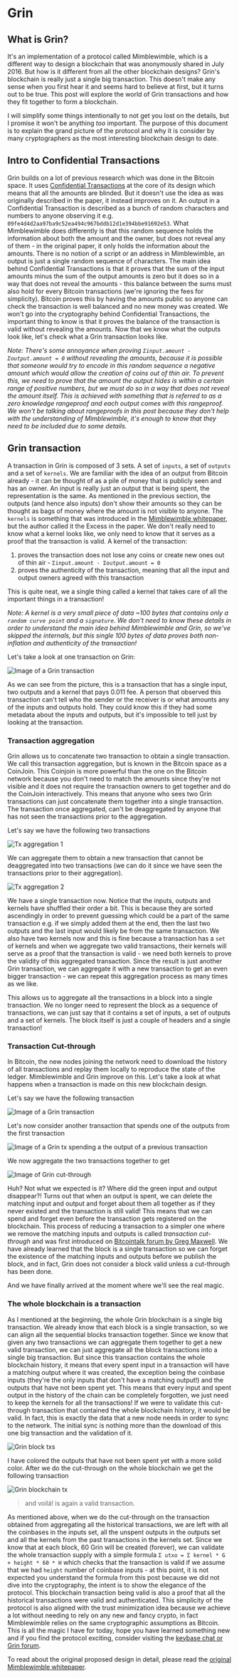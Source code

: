 # Grin

## What is Grin?

It's an implementation of a protocol called Mimblewimble, which is a different way to design a blockchain that was anonymously shared in July 2016. But how is it different from all the other blockchain designs? Grin's blockchain is really just a single big transaction. This doesn't make any sense when you first hear it and seems hard to believe at first, but it turns out to be true. This post will explore the world of Grin transactions and how they fit together to form a blockchain.

I will simplify some things intentionally to not get you lost on the details, but I promise it won't be anything _too_ important. The purpose of this document is to explain the grand picture of the protocol and why it is consider by many cryptographers as the most interesting blockchain design to date.

## Intro to Confidential Transactions

Grin builds on a lot of previous research which was done in the Bitcoin space. It uses [Confidential Transactions](https://github.com/AdamISZ/ConfidentialTransactionsDoc/blob/master/essayonCT.pdf) at the core of its design which means that all the amounts are blinded. But it doesn't use the idea as was originally described in the paper, it instead improves on it. An output in a Confidential Transaction is described as a bunch of random characters and numbers to anyone observing it e.g. `09fe4d4d2aa97ba9c52ea494c967bddb12d1e394bbe91692e53`. What Mimblewimble does differently is that this random sequence holds the information about both the amount and the owner, but does not reveal any of them - in the original paper, it only holds the information about the amounts. There is no notion of a script or an address in Mimblewimble, an output is just a single random sequence of characters. The main idea behind Confidential Transactions is that it proves that the sum of the input amounts minus the sum of the output amounts is zero but it does so in a way that does not reveal the amounts - this balance between the sums must also hold for every Bitcoin transactions (we're ignoring the fees for simplicity). Bitcoin proves this by having the amounts public so anyone can check the transaction is well balanced and no new money was created. We won't go into the cryptography behind Confidential Transactions, the important thing to know is that it proves the balance of the transaction is valid without revealing the amounts. Now that we know what the outputs look like, let's check what a Grin transaction looks like.

_Note: There's some annoyance when proving `Σinput.amount - Σoutput.amount = 0` without revealing the amounts, because it is possible that someone would try to encode in this random sequence a negative amount which would allow the creation of coins out of thin air. To prevent this, we need to prove that the amount the output hides is within a certain range of positive numbers, but we must do so in a way that does not reveal the amount itself. This is achieved with something that is referred to as a zero knowledge rangeproof and each output comes with this rangeproof. We won't be talking about rangeproofs in this post because they don't help with the understanding of Mimblewimble, it's enough to know that they need to be included due to some details._

## Grin transaction

A transaction in Grin is composed of 3 sets. A set of `inputs`, a set of `outputs` and a set of `kernels`. We are familiar with the idea of an output from Bitcoin already - it can be thought of as a pile of money that is publicly seen and has an owner. An input is really just an output that is being spent, the representation is the same. As mentioned in the previous section, the outputs (and hence also inputs) don't show their amounts so they can be thought as bags of money where the amount is not visible to anyone. The `kernels` is something that was introduced in the [Mimblewimble whitepaper](https://github.com/mimblewimble/docs/wiki/MimbleWimble-Origin), but the author called it the Excess in the paper. We don't really need to know what a kernel looks like, we only need to know that it serves as a proof that the transaction is valid. A kernel of the transaction:
1. proves the transaction does not lose any coins or create new ones out of thin air - `Σinput.amount - Σoutput.amount = 0`
2. proves the authenticity of the transaction, meaning that all the input and output owners agreed with this transaction

This is quite neat, we a single thing called a kernel that takes care of all the important things in a transaction!

_Note: A kernel is a very small piece of data ~100 bytes that contains only a `random curve point` and a `signature`. We don't need to know these details in order to understand the main idea behind Mimblewimble and Grin, so we've skipped the internals, but this single 100 bytes of data proves both non-inflation and authenticity of the transaction!_

Let's take a look at one transaction on Grin:

![Image of a Grin transaction](https://i.imgur.com/XvNIZ0x.png)

As we can see from the picture, this is a transaction that has a single input, two outputs and a kernel that pays 0.011 fee. A person that observed this transaction can't tell who the sender or the receiver is or what amounts any of the inputs and outputs hold. They could know this if they had some metadata about the inputs and outputs, but it's impossible to tell just by looking at the transaction.

### Transaction aggregation

Grin allows us to concatenate two transaction to obtain a single transaction. We call this transaction aggregation, but is known in the Bitcoin space as a CoinJoin. This Coinjoin is more powerful than the one on the Bitcoin network because you don't need to match the amounts since they're not visible and it does not require the transaction owners to get together and do the CoinJoin interactively. This means that anyone who sees two Grin transactions can just concatenate them together into a single transaction. The transaction once aggregated, can't be deaggregated by anyone that has not seen the transactions prior to the aggregation.

Let's say we have the following two transactions

![Tx aggregation 1](https://i.imgur.com/qsZIQWj.png)

We can aggregate them to obtain a new transaction that cannot be deaggregated into two transactions (we can do it since we have seen the transactions prior to their aggregation).

![Tx aggregation 2](https://i.imgur.com/CeCAxvO.png)

We have a single transaction now. Notice that the inputs, outputs and kernels have shuffled their order a bit. This is because they are sorted ascendingly in order to prevent guessing which could be a part of the same transaction e.g. if we simply added them at the end, then the last two outputs and the last input would likely be from the same transaction. We also have two kernels now and this is fine because a transaction has a `set` of kernels and when we aggregate two valid transactions, their kernels will serve as a proof that the transaction is valid - we need both kernels to prove the validity of this aggregated transaction. Since the result is just another Grin transaction, we can aggregate it with a new transaction to get an even bigger transaction - we can repeat this aggregation process as many times as we like.

This allows us to aggregate all the transactions in a block into a single transaction. We no longer need to represent the block as a sequence of transactions, we can just say that it contains a set of inputs, a set of outputs and a set of kernels. The block itself is just a couple of headers and a single transaction!

### Transaction Cut-through

In Bitcoin, the new nodes joining the network need to download the history of all transactions and replay them locally to reproduce the state of the ledger. Mimblewimble and Grin improve on this. Let's take a look at what happens when a transaction is made on this new blockchain design.

Let's say we have the following transaction

![Image of a Grin transaction](https://i.imgur.com/XF2YEc0.png)

Let's now consider another transaction that spends one of the outputs from the first transaction

![Image of a Grin tx spending a the output of a previous transaction](https://i.imgur.com/EmM3DeZ.png)

We now aggregate the two transactions together to get

![Image of Grin cut-through](https://i.imgur.com/PHVOBqj.png)

Huh? Not what we expected is it? Where did the green input and output disappear?! Turns out that when an output is spent, we can delete the matching input and output and forget about them all together as if they never existed and the transaction is still valid! This means that we can spend and forget even before the transaction gets registered on the blockchain. This process of reducing a transaction to a simpler one where we remove the matching inputs and outputs is called _transaction cut-through_ and was first introduced on [Bitcointalk forum by Greg Maxwell](https://bitcointalk.org/index.php?topic=281848.0). We have already learned that the block is a single transaction so we can forget the existence of the matching inputs and outputs before we publish the block, and in fact, Grin does not consider a block valid unless a cut-through has been done.

And we have finally arrived at the moment where we'll see the real magic.

### The whole blockchain is a transaction

As I mentioned at the beginning, the whole Grin blockchain is a single big transaction. We already know that each block is a single transaction, so we can align all the sequential blocks transaction together. Since we know that given any two transactions we can aggregate them together to get a new valid transaction, we can just aggregate all the block transactions into a single big transaction. But since this transaction contains the whole blockchain history, it means that every spent input in a transaction will have a matching output where it was created, the exception being the coinbase inputs (they're the only inputs that don't have a matching output!) and the outputs that have not been spent yet. This means that every input and spent output in the history of the chain can be completely forgotten, we just need to keep the kernels for all the transactions! If we were to validate this cut-through transaction that contained the whole blockchain history, it would be valid. In fact, this is exactly the data that a new node needs in order to sync to the network. The initial sync is nothing more than the download of this one big transaction and the validation of it.

![Grin block txs](https://i.imgur.com/K4tI3yc.png)

I have colored the outputs that have not been spent yet with a more solid color. After we do the cut-through on the whole blockchain we get the following transaction

![Grin blockchain tx](https://i.imgur.com/2iFif7S.png)

> and voilá! is again a valid transaction.

As mentioned above, when we do the cut-through on the transaction obtained from aggregating all the historical transactions, we are left with all the coinbases in the inputs set, all the unspent outputs in the outputs set and all the kernels from the past transactions in the kernels set. Since we know that at each block, 60 Grin will be created (forever), we can validate the whole transaction supply with a simple formula `Σ utxo = Σ kernel * G + height * 60 * H` which checks that the transaction is valid if we assume that we had `height` number of coinbase inputs - at this point, it is not expected you understand the formula from this post because we did not dive into the cryptography, the intent is to show the elegance of the protocol. This blockchain transaction being valid is also a proof that all the historical transactions were valid and authenticated. This simplicity of the protocol is also aligned with the trust minimization idea because we achieve a lot without needing to rely on any new and fancy crypto, in fact Mimblewimble relies on the same cryptographic assumptions as Bitcoin. This is all the magic I have for today, hope you have learned something new and if you find the protocol exciting, consider visiting the [keybase chat or Grin forum](https://grin.mw/community).

To read about the original proposed design in detail, please read the [original Mimblewimble whitepaper](https://github.com/mimblewimble/docs/wiki/MimbleWimble-Origin).